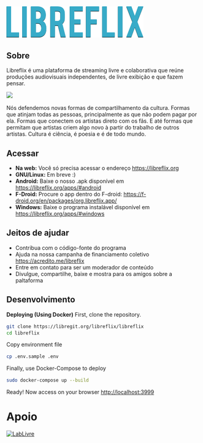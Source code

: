 ![Logo da libreflix](assets/img/libreflix.png)
-----
## Sobre

Libreflix é uma plataforma de streaming livre e colaborativa que reúne produções audiovisuais independentes, de livre exibição e que fazem pensar.


![](https://guilmour.org/img/blog/2018/libreflix-nacionais.jpg")



Nós defendemos novas formas de compartilhamento da cultura. Formas que atinjam todas as pessoas, principalmente as que não podem pagar por ela. Formas que conectem os artistas direto com os fãs. E até formas que permitam que artistas criem algo novo à partir do trabalho de outros artistas. Cultura é ciência, é poesia e é de todo mundo.

## Acessar
- **Na web:** Você só precisa acessar o endereço https://libreflix.org
- **GNU/Linux:** Em breve :)
- **Android:** Baixe o nosso .apk disponível em https://libreflix.org/apps/#android
- **F-Droid:** Procure o app dentro do F-droid: https://f-droid.org/en/packages/org.libreflix.app/
- **Windows:** Baixe o programa instalável disponível em https://libreflix.org/apps/#windows

## Jeitos de ajudar
- Contribua com o código-fonte do programa
- Ajuda na nossa campanha de financiamento coletivo https://acredito.me/libreflix
- Entre em contato para ser um moderador de conteúdo
- Divulgue, compartilhe, baixe e mostra para os amigos sobre a paltaforma

## Desenvolvimento
**Deploying (Using Docker)**
First, clone the repository.
``` bash
git clone https://libregit.org/libreflix/libreflix
cd libreflix
```

Copy environment file
``` bash
cp .env.sample .env
```

Finally, use Docker-Compose to deploy
``` bash
sudo docker-compose up --build
```

Ready! Now access on your browser [http://localhost:3999](http://localhost:3999)


# Apoio

<a href="http://pesquisa.ufabc.edu.br/lablivre/sobre/" target="_blank"><img src="https://libregit.org/libreflix/libreflix/raw/branch/master/public/assets/friends/lablivre-logo.png" alt="LabLivre" width="200"></a>
